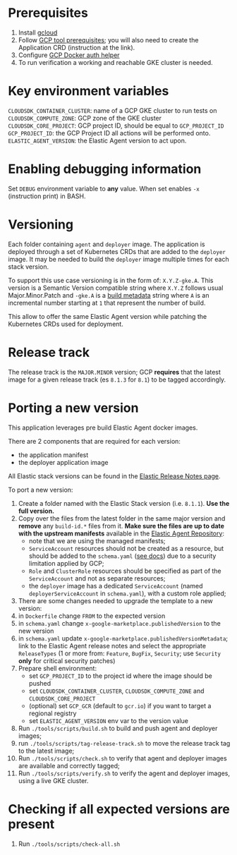 # Prerequisites

1. Install [gcloud]
2. Follow [GCP tool prerequisites]; you will also need to create the Application CRD (instruction at the link).
3. Configure [GCP Docker auth helper]
4. To run verification a working and reachable GKE cluster is needed.

[gcloud]: https://cloud.google.com/sdk/docs/install
[GCP tool prerequisites]: https://github.com/GoogleCloudPlatform/marketplace-k8s-app-tools/blob/master/docs/tool-prerequisites.md
[GCP Docker auth helper]: https://cloud.google.com/container-registry/docs/advanced-authentication

# Key environment variables

`CLOUDSDK_CONTAINER_CLUSTER`: name of a GCP GKE cluster to run tests on
`CLOUDSDK_COMPUTE_ZONE`: GCP zone of the GKE cluster
`CLOUDSDK_CORE_PROJECT`: GCP project ID, should be equal to `GCP_PROJECT_ID`
`GCP_PROJECT_ID`: the GCP Project ID all actions will be performed onto.
`ELASTIC_AGENT_VERSION`: the Elastic Agent version to act upon.

# Enabling debugging information

Set `DEBUG` environment variable to **any** value. When set enables `-x` (instruction print) in BASH.

# Versioning

Each folder containing `agent` and `deployer` image. The application is deployed through a set of Kubernetes CRDs that are added to the `deployer` image. It may be needed to build the `deployer` image multiple times for each stack version. 

To support this use case versioning is in the form of: `X.Y.Z-gke.A`. This version is a Semantic Version compatible string where `X.Y.Z` follows usual Major.Minor.Patch and `-gke.A` is a [build metadata](https://semver.org/#spec-item-10) string where `A` is an incremental number starting at `1` that represent the number of build.

This allow to offer the same Elastic Agent version while patching the Kubernetes CRDs used for deployment.

# Release track

The release track is the `MAJOR.MINOR` version; GCP **requires** that the latest image for a given release track (es `8.1.3` for `8.1`) to be tagged accordingly.

# Porting a new version

This application leverages pre build Elastic Agent docker images.

There are 2 components that are required for each version:
- the application manifest
- the deployer application image

All Elastic stack versions can be found in the [Elastic Release Notes page](https://www.elastic.co/guide/en/fleet/current/release-notes.html).

To port a new version:
1. Create a folder named with the Elastic Stack version (i.e. `8.1.1`). **Use the full version.**
2. Copy over the files from the latest folder in the same major version and **remove** any `build-id.*` files from it.
**Make sure the files are up to date with the upstream manifests** available in the [Elastic Agent Repository](https://github.com/elastic/elastic-agent/tree/main/deploy/kubernetes):
   - note that we are using the managed manifests;
   - `ServiceAccount` resources should not be created as a resource, but should be added to the `schema.yaml` ([see docs](https://github.com/GoogleCloudPlatform/marketplace-k8s-app-tools/blob/master/docs/schema.md#type-service_account)) due to a security limitation applied by GCP;
   - `Role` and `ClusterRole` resources should be specified as part of the `ServiceAccount` and not as separate resources;
   - the `deployer` image has a dedicated `ServiceAccount` (named `deployerServiceAccount` in `schema.yaml`), with a custom role applied;
3. There are some changes needed to upgrade the template to a new version:
  1. in `Dockerfile` change `FROM` to the expected version
  2. in `schema.yaml` change `x-google-marketplace.publishedVersion` to the new version
  3. in `schema.yaml` update `x-google-marketplace.publishedVersionMetadata`; link to the Elastic Agent release notes and select the appropriate `ReleaseTypes` (1 or more from: `Feature`, `BugFix`, `Security`; use `Security` **only** for critical security patches)
4. Prepare shell environment:
   - set `GCP_PROJECT_ID` to the project id where the image should be pushed
   - set `CLOUDSDK_CONTAINER_CLUSTER`, `CLOUDSDK_COMPUTE_ZONE` and `CLOUDSDK_CORE_PROJECT`
   - (optional) set `GCP_GCR` (default to `gcr.io`) if you want to target a regional registry
   - set `ELASTIC_AGENT_VERSION` env var to the version value
5. Run `./tools/scripts/build.sh` to build and push agent and deployer images;
6. run `./tools/scripts/tag-release-track.sh` to move the release track tag to the latest image; 
7. Run `./tools/scripts/check.sh` to verify that agent and deployer images are available and correctly tagged;
8. Run `./tools/scripts/verify.sh` to verify the agent and deployer images, using a live GKE cluster.

# Checking if all expected versions are present

1. Run `./tools/scripts/check-all.sh`
